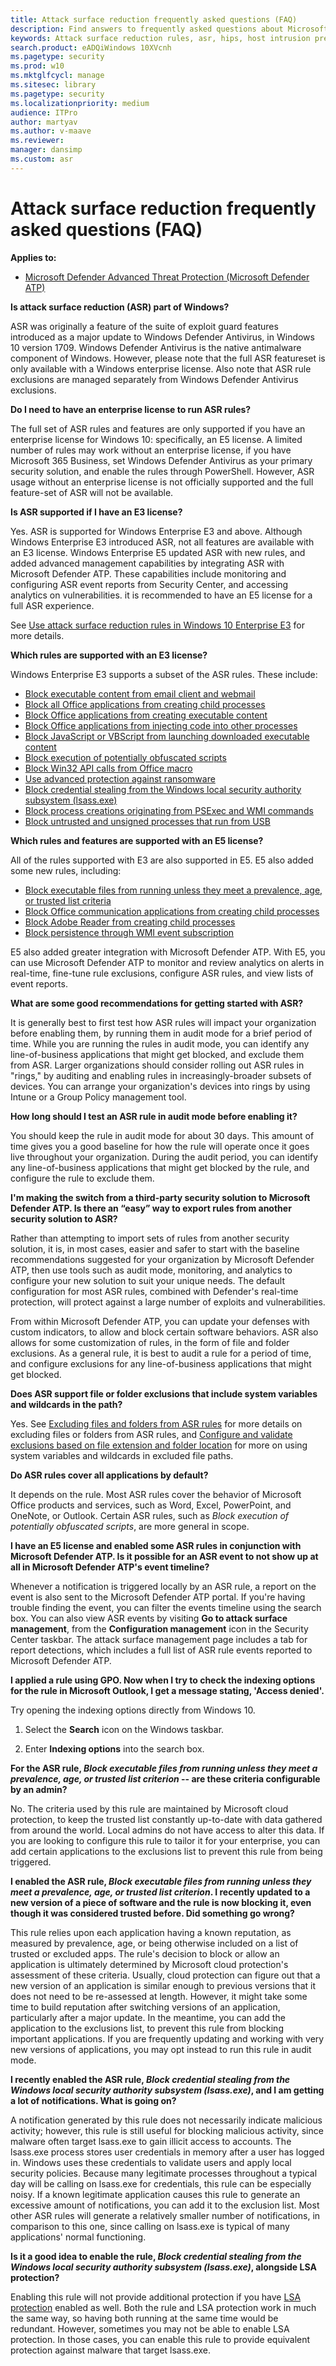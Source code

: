 ```yaml
---
title: Attack surface reduction frequently asked questions (FAQ)
description: Find answers to frequently asked questions about Microsoft Defender ATP's attack surface reduction rules.
keywords: Attack surface reduction rules, asr, hips, host intrusion prevention system, protection rules, anti-exploit, antiexploit, exploit, infection prevention, Microsoft Defender Advanced Threat Protection, Microsoft Defender ATP
search.product: eADQiWindows 10XVcnh
ms.pagetype: security
ms.prod: w10
ms.mktglfcycl: manage
ms.sitesec: library
ms.pagetype: security
ms.localizationpriority: medium
audience: ITPro
author: martyav
ms.author: v-maave
ms.reviewer: 
manager: dansimp
ms.custom: asr
---
```


# Attack surface reduction frequently asked questions (FAQ)

**Applies to:**

* [Microsoft Defender Advanced Threat Protection (Microsoft Defender ATP)](https://go.microsoft.com/fwlink/p/?linkid=2069559)

**Is attack surface reduction (ASR) part of Windows?**

ASR was originally a feature of the suite of exploit guard features introduced as a major update to Windows Defender Antivirus, in Windows 10 version 1709. Windows Defender Antivirus is the native antimalware component of Windows. However, please note that the full ASR featureset is only available with a Windows enterprise license. Also note that ASR rule exclusions are managed separately from Windows Defender Antivirus exclusions.

**Do I need to have an enterprise license to run ASR rules?**

The full set of ASR rules and features are only supported if you have an enterprise license for Windows 10: specifically, an E5 license. A limited number of rules may work without an enterprise license, if you have Microsoft 365 Business, set Windows Defender Antivirus as your primary security solution, and enable the rules through PowerShell. However, ASR usage without an enterprise license is not officially supported and the full feature-set of ASR will not be available.

**Is ASR supported if I have an E3 license?**

Yes. ASR is supported for Windows Enterprise E3 and above. Although Windows Enterprise E3 introduced ASR, not all features are available with an E3 license. Windows Enterprise E5 updated ASR with new rules, and added advanced management capabilities by integrating ASR with Microsoft Defender ATP. These capabilities include monitoring and configuring ASR event reports from Security Center, and accessing analytics on vulnerabilities. it is recommended to have an E5 license for a full ASR experience.

See [Use attack surface reduction rules in Windows 10 Enterprise E3](attack-surface-reduction-rules-in-windows-10-enterprise-e3.md) for more details.

**Which rules are supported with an E3 license?**

Windows Enterprise E3 supports a subset of the ASR rules. These include:

- [Block executable content from email client and webmail](attack-surface-reduction.md#block-executable-content-from-email-client-and-webmail)
- [Block all Office applications from creating child processes](attack-surface-reduction.md#block-all-office-applications-from-creating-child-processes)
- [Block Office applications from creating executable content](attack-surface-reduction.md#block-office-applications-from-creating-executable-content)
- [Block Office applications from injecting code into other processes](attack-surface-reduction.md#block-office-applications-from-injecting-code-into-other-processes)
- [Block JavaScript or VBScript from launching downloaded executable content](attack-surface-reduction.md##block-javascript-or-vbscript-from-launching-downloaded-executable-content)
- [Block execution of potentially obfuscated scripts](attack-surface-reduction.md#block-execution-of-potentially-obfuscated-scripts)
- [Block Win32 API calls from Office macro](attack-surface-reduction.md#block-win32-api-calls-from-office-macros)
- [Use advanced protection against ransomware](attack-surface-reduction.md#use-advanced-protection-against-ransomware)<!-- Note: Because the following link contains characters the validator is not expecting, it throws a warning that the bookmark does not exist. This is a false positive; the link correctly targets the heading, Block credential stealing from the Windows local security authority subsystem (lsass.exe), when selected -->
- [Block credential stealing from the Windows local security authority subsystem (lsass.exe)](attack-surface-reduction.md#block-credential-stealing-from-the-windows-local-security-authority-subsystem-(lsass.exe))
- [Block process creations originating from PSExec and WMI commands](attack-surface-reduction.md#block-process-creations-originating-from-psexec-and-wmi-commands)
- [Block untrusted and unsigned processes that run from USB](attack-surface-reduction.md#block-untrusted-and-unsigned-processes-that-run-from-usb)

**Which rules and features are supported with an E5 license?**

All of the rules supported with E3 are also supported in E5. E5 also added some new rules, including:

- [Block executable files from running unless they meet a prevalence, age, or trusted list criteria](attack-surface-reduction.md#block-executable-files-from-running-unless-they-meet-a-prevalence-age-or-trusted-list-criterion)
- [Block Office communication applications from creating child processes](attack-surface-reduction.md#block-office-communication-application-from-creating-child-processes)
- [Block Adobe Reader from creating child processes](attack-surface-reduction.md#block-adobe-reader-from-creating-child-processes)
- [Block persistence through WMI event subscription](attack-surface-reduction.md#block-persistence-through-wmi-event-subscription)

E5 also added greater integration with Microsoft Defender ATP. With E5, you can use Microsoft Defender ATP to monitor and review analytics on alerts in real-time, fine-tune rule exclusions, configure ASR rules, and view lists of event reports.

**What are some good recommendations for getting started with ASR?**

It is generally best to first test how ASR rules will impact your organization before enabling them, by running them in audit mode for a brief period of time. While you are running the rules in audit mode, you can identify any line-of-business applications that might get blocked, and exclude them from ASR. Larger organizations should consider rolling out ASR rules in "rings," by auditing and enabling rules in increasingly-broader subsets of devices. You can arrange your organization's devices into rings by using Intune or a Group Policy management tool.

**How long should I test an ASR rule in audit mode before enabling it?**

You should keep the rule in audit mode for about 30 days. This amount of time gives you a good baseline for how the rule will operate once it goes live throughout your organization. During the audit period, you can identify any line-of-business applications that might get blocked by the rule, and configure the rule to exclude them.

**I'm making the switch from a third-party security solution to Microsoft Defender ATP. Is there an “easy” way to export rules from another security solution to ASR?**

Rather than attempting to import sets of rules from another security solution, it is, in most cases, easier and safer to start with the baseline recommendations suggested for your organization by Microsoft Defender ATP, then use tools such as audit mode, monitoring, and analytics to configure your new solution to suit your unique needs. The default configuration for most ASR rules, combined with Defender's real-time protection, will protect against a large number of exploits and vulnerabilities.

From within Microsoft Defender ATP, you can update your defenses with custom indicators, to allow and block certain software behaviors. ASR also allows for some customization of rules, in the form of file and folder exclusions. As a general rule, it is best to audit a rule for a period of time, and configure exclusions for any line-of-business applications that might get blocked.

**Does ASR support file or folder exclusions that include system variables and wildcards in the path?**

Yes. See [Excluding files and folders from ASR rules](enable-attack-surface-reduction.md#exclude-files-and-folders-from-asr-rules) for more details on excluding files or folders from ASR rules, and [Configure and validate exclusions based on file extension and folder location](configure-extension-file-exclusions-windows-defender-antivirus.md#use-wildcards-in-the-file-name-and-folder-path-or-extension-exclusion-lists) for more on using system variables and wildcards in excluded file paths.

**Do ASR rules cover all applications by default?**

It depends on the rule. Most ASR rules cover the behavior of Microsoft Office products and services, such as Word, Excel, PowerPoint, and OneNote, or Outlook. Certain ASR rules, such as *Block execution of potentially obfuscated scripts*, are more general in scope.

**I have an E5 license and enabled some ASR rules in conjunction with Microsoft Defender ATP. Is it possible for an ASR event to not show up at all in Microsoft Defender ATP's event timeline?**

Whenever a notification is triggered locally by an ASR rule, a report on the event is also sent to the Microsoft Defender ATP portal. If you're having trouble finding the event, you can filter the events timeline using the search box. You can also view ASR events by visiting **Go to attack surface management**, from the **Configuration management** icon in the Security Center taskbar. The attack surface management page includes a tab for report detections, which includes a full list of ASR rule events reported to Microsoft Defender ATP.

**I applied a rule using GPO. Now when I try to check the indexing options for the rule in Microsoft Outlook, I get a message stating, 'Access denied'.**

Try opening the indexing options directly from Windows 10.

1. Select the **Search** icon on the Windows taskbar.

1. Enter **Indexing options** into the search box. <!-- Where are the ASR rules specifically listed, though? -->

**For the ASR rule, *Block executable files from running unless they meet a prevalence, age, or trusted list criterion* -- are these criteria configurable by an admin?**

No. The criteria used by this rule are maintained by Microsoft cloud protection, to keep the trusted list constantly up-to-date with data gathered from around the world. Local admins do not have access to alter this data. If you are looking to configure this rule to tailor it for your enterprise, you can add certain applications to the exclusions list to prevent this rule from being triggered.

**I enabled the ASR rule, *Block executable files from running unless they meet a prevalence, age, or trusted list criterion*. I recently updated to a new version of a piece of software and the rule is now blocking it, even though it was considered trusted before. Did something go wrong?**

This rule relies upon each application having a known reputation, as measured by prevalence, age, or being otherwise included on a list of trusted or excluded apps. The rule's decision to block or allow an application is ultimately determined by Microsoft cloud protection's assessment of these criteria. Usually, cloud protection can figure out that a new version of an application is similar enough to previous versions that it does not need to be re-assessed at length. However, it might take some time to build reputation after switching versions of an application, particularly after a major update. In the meantime, you can add the application to the exclusions list, to prevent this rule from blocking important applications. If you are frequently updating and working with very new versions of applications, you may opt instead to run this rule in audit mode.

**I recently enabled the ASR rule, *Block credential stealing from the Windows local security authority subsystem (lsass.exe)*, and I am getting a lot of notifications. What is going on?**

A notification generated by this rule does not necessarily indicate malicious activity; however, this rule is still useful for blocking malicious activity, since malware often target lsass.exe to gain illicit access to accounts. The lsass.exe process stores user credentials in memory after a user has logged in. Windows uses these credentials to validate users and apply local security policies. Because many legitimate processes throughout a typical day will be calling on lsass.exe for credentials, this rule can be especially noisy. If a known legitimate application causes this rule to generate an excessive amount of notifications, you can add it to the exclusion list. Most other ASR rules will generate a relatively smaller number of notifications, in comparison to this one, since calling on lsass.exe is typical of many applications' normal functioning.

**Is it a good idea to enable the rule, *Block credential stealing from the Windows local security authority subsystem (lsass.exe)*, alongside LSA protection?**

Enabling this rule will not provide additional protection if you have [LSA protection](https://docs.microsoft.com/en-us/windows-server/security/credentials-protection-and-management/configuring-additional-lsa-protection#BKMK_HowToConfigure) enabled as well. Both the rule and LSA protection work in much the same way, so having both running at the same time would be redundant. However, sometimes you may not be able to enable LSA protection. In those cases, you can enable this rule to provide equivalent protection against malware that target lsass.exe.
